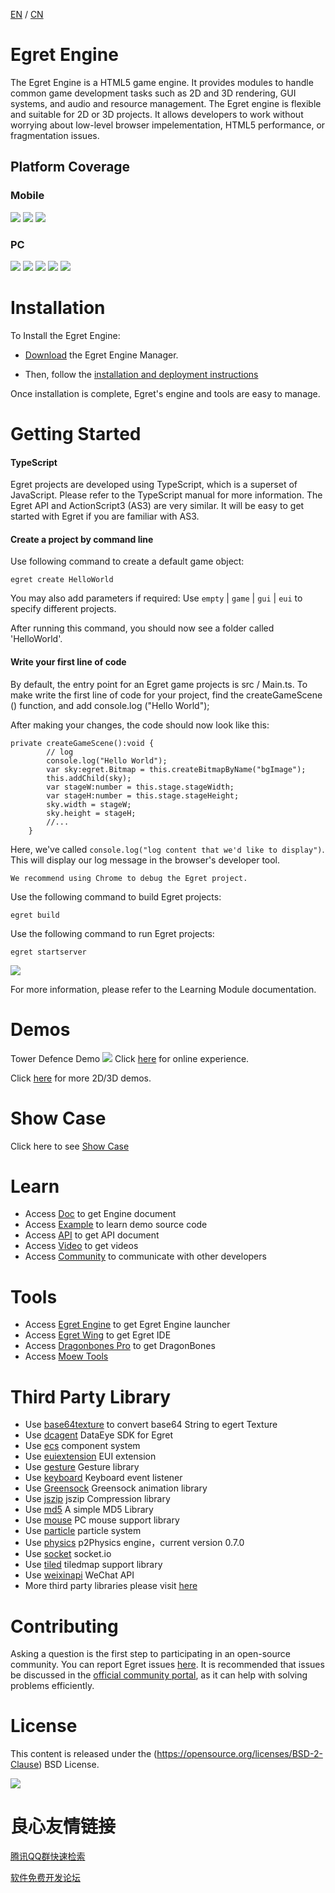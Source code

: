  
     
 
 
     
         
     
     
         
     
     
         
     
     
         
     
 

[EN](README.md) / [CN](README_CN.md)

# Egret Engine

The Egret Engine is a HTML5 game engine. It provides modules to handle common game development tasks such as 2D and 3D rendering, GUI systems, and audio and resource management. The Egret engine is flexible and suitable for 2D or 3D projects. It allows developers to work without worrying about low-level browser impelementation, HTML5 performance, or fragmentation issues.

## Platform Coverage 

### Mobile

![](https://img.shields.io/badge/iOS-8.0%2B-lightgrey.svg)
![](https://img.shields.io/badge/Android-4.0%2B-brightgreen.svg)
![](https://img.shields.io/badge/Windows%20Phone-8-orange.svg)

### PC

![](https://img.shields.io/badge/Chrome--brightgreen.svg)
![](https://img.shields.io/badge/Safari--yellow.svg)
![](https://img.shields.io/badge/FireFox--orange.svg)
![](https://img.shields.io/badge/Edge--red.svg)
![](https://img.shields.io/badge/IE-9+-blue.svg)

# Installation

To Install the Egret Engine:

* [Download](https://egret.com/products/engine.html) the Egret Engine Manager.

* Then, follow the [installation and deployment instructions](http://developer.egret.com/cn/github/egret-docs/Engine2D/projectConfig/installation/index.html) 

Once installation is complete, Egret's engine and tools are easy to manage.

# Getting Started

#### TypeScript

Egret projects are developed using TypeScript, which is a superset of JavaScript. Please refer to the TypeScript manual for more information. The Egret API and ActionScript3 (AS3) are very similar. It will be easy to get started with Egret if you are familiar with AS3.

#### Create a project by command line

Use following command to create a default game object:

    egret create HelloWorld

You may also add parameters if required: Use `empty` | `game` | `gui` | `eui` to specify different projects. 

After running this command, you should now see a folder called 'HelloWorld'.

#### Write your first line of code

By default, the entry point for an Egret game projects is src / Main.ts. To make write the first line of code for your project, find the createGameScene () function, and add console.log ("Hello World");

After making your changes, the code should now look like this:

    private createGameScene():void {
            // log
            console.log("Hello World");
            var sky:egret.Bitmap = this.createBitmapByName("bgImage");
            this.addChild(sky);
            var stageW:number = this.stage.stageWidth;
            var stageH:number = this.stage.stageHeight;
            sky.width = stageW;
            sky.height = stageH;
            //...
        }

Here, we've called `console.log("log content that we'd like to display")`. This will display our log message in the browser's developer tool.

    We recommend using Chrome to debug the Egret project.

Use the following command to build Egret projects:

    egret build

Use the following command to run Egret projects:

    egret startserver

![](./docs/img/console.png)

For more information, please refer to the Learning Module documentation.

# Demos

Tower Defence Demo
![](./docs/img/3d_demo_1.png)
Click [here](http://developer.egret.com/cn/article/index/id/1074) for online experience. 

Click [here](http://developer.egret.com/cn/list/example/id/190) for more 2D/3D demos. 

# Show Case

Click here to see [Show Case](https://egret.com/case) 

# Learn

* Access [Doc](http://developer.egret.com/cn/github/egret-docs/Engine2D/index.html?home=1) to get Engine document
* Access [Example](http://developer.egret.com/cn/example/egret2d/index.html#010-disp-basic) to learn demo source code
* Access [API](http://developer.egret.com/cn/apidoc/) to get API document
* Access [Video](http://developer.egret.com/cn/list/video/) to get videos
* Access [Community](http://bbs.egret.com/portal.php) to communicate with other developers

# Tools

* Access [Egret Engine](http://www.egret.com/products/engine.html) to get Egret Engine launcher
* Access [Egret Wing](http://www.egret.com/products/wing.html) to get Egret IDE
* Access [Dragonbones Pro](http://dragonbones.com/cn/index.html) to get DragonBones
* Access [Moew Tools](http://www.egret.com/products)

# Third Party Library

* Use [base64texture](https://github.com/egret-labs/egret-game-library/tree/master/base64texture) to convert base64 String to egert Texture
* Use [dcagent](https://github.com/egret-labs/egret-game-library/tree/master/dcagent) DataEye SDK for Egret
* Use [ecs](https://github.com/egret-labs/egret-game-library/tree/master/ecs) component system
* Use [euiextension](https://github.com/egret-labs/egret-game-library/tree/master/euiextension) EUI extension
* Use [gesture](https://github.com/egret-labs/egret-game-library/tree/master/gesture) Gesture library
* Use [keyboard](https://github.com/egret-labs/egret-game-library/tree/master/keyboard) Keyboard event listener
* Use [Greensock](https://github.com/egret-labs/egret-game-library/tree/master/greensock) Greensock animation library
* Use [jszip](https://github.com/egret-labs/egret-game-library/tree/master/jszip) jszip Compression library
* Use [md5](https://github.com/egret-labs/egret-game-library/tree/master/md5) A simple MD5 Library
* Use [mouse](https://github.com/egret-labs/egret-game-library/tree/master/mouse) PC mouse support library
* Use [particle](https://github.com/egret-labs/egret-game-library/tree/master/particle) particle system
* Use [physics](https://github.com/egret-labs/egret-game-library/tree/master/physics) p2Physics engine，current version 0.7.0
* Use [socket](https://github.com/egret-labs/egret-game-library/tree/master/socket.io) socket.io
* Use [tiled](https://github.com/egret-labs/egret-game-library/tree/master/tiled) tiledmap support library
* Use [weixinapi](https://github.com/egret-labs/egret-game-library/tree/master/weixinapi) WeChat API
* More third party libraries please visit [here](https://github.com/egret-labs/egret-game-library) 

# Contributing

Asking a question is the first step to participating in an open-source community. You can report Egret issues [here](https://github.com/egret-labs/egret-core/issues).
It is recommended that issues be discussed in the [official community portal](http://bbs.egret.com/portal.php), as it can help with solving problems efficiently.

# License

This content is released under the (https://opensource.org/licenses/BSD-2-Clause) BSD License.

![](https://img.shields.io/badge/license-New%20BSD-blue.svg)


 # 良心友情链接

[腾讯QQ群快速检索](http://u.720life.cn/s/8cf73f7c)

[软件免费开发论坛](http://u.720life.cn/s/bbb01dc0)